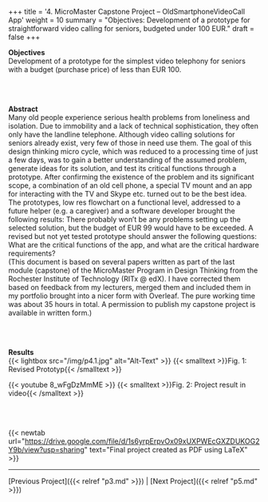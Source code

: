 +++
title = '4. MicroMaster Capstone Project – OldSmartphoneVideoCall App'
weight = 10
summary = "Objectives: Development of a prototype for straightforward video calling for seniors, budgeted under 100 EUR."
draft = false
+++

**Objectives**  
Development of a prototype for the simplest video telephony for seniors with a budget (purchase price) of less than EUR 100.  

</br></br>  

**Abstract**  
Many old people experience serious health problems from loneliness and isolation. Due to immobility and a lack of technical sophistication, they often only have the landline telephone. Although video calling solutions for seniors already exist, very few of those in need use them. The goal of this design thinking micro cycle, which was reduced to a processing time of just a few days, was to gain a better understanding of the assumed problem, generate ideas for its solution, and test its critical functions through a prototype. After confirming the existence of the problem and its significant scope, a combination of an old cell phone, a special TV mount and an app for interacting with the TV and Skype etc. turned out to be the best idea. The prototypes, low res flowchart on a functional level, addressed to a future helper (e.g. a caregiver) and a software developer brought the following results: There probably won’t be any problems setting up the selected solution, but the budget of EUR 99 would have to be exceeded. A revised but not yet tested prototype should answer the following questions: What are the critical functions of the app, and what are the critical hardware requirements?  
(This document is based on several papers written as part of the last module (capstone) of the MicroMaster Program in Design Thinking from the Rochester Institute of Technology (RITx @ edX). I have corrected them based on feedback from my lecturers, merged them and included them in my portfolio brought into a nicer form with Overleaf. The pure working time was about 35 hours in total. A permission to publish my capstone project is available in written form.)

</br></br>  

**Results**  
{{< lightbox src="/img/p4.1.jpg" alt="Alt-Text" >}}
{{< smalltext >}}Fig. 1: Revised Prototyp{{< /smalltext >}}


{{< youtube 8_wFgDzMmME >}}
{{< smalltext >}}Fig. 2: Project result in video{{< /smalltext >}}


</br></br>  

{{< newtab url="https://drive.google.com/file/d/1s6yrpErpvOx09xUXPWEcGXZDUKOG2Y9b/view?usp=sharing" text="Final project created as PDF using LaTeX" >}}  

---

[Previous Project]({{< relref "p3.md" >}}) | [Next Project]({{< relref "p5.md" >}})